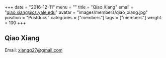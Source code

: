 +++
date = "2016-12-11"
menu = ""
title = "Qiao Xiang"
email = "qiao.xiang@cs.yale.edu"
avatar = "images/members/qiao_xiang.jpg"
position = "Postdocs"
categories = ["members"]
tags = ["members"]
weight = 100
+++
<br/>

## Qiao Xiang

Email: [xiangq27@gmail.com](mailto:xiangq27@gmail.com)
